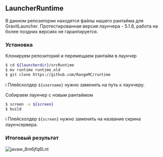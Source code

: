 LauncherRuntime
---------------------
В данном репозитории находятся файлы нашего рантайма для GravitLauncher. Протестированная версия лаунчера - 5.1.8, работа на более поздних версиях не гарантируется.

### Установка

Клонируем репозиторий и перемещаем рантайм в лаунчер

```sh
$ cd ${launcherdir}/srcRuntime
$ mv runtime runtime_old
$ git clone https://github.com/RangeMC/runtime
```
:information_source: Плейсхолдер `${username}` нужно заменить на путь к лаунчеру.

Собираем лаунчер с новым рантаймом

```sh
$ screen -x ${screen}
$ build
```

:information_source: Плейсхолдер `${screen}` нужно заменить на название скрина лаунчсервера.

### Итоговый результат

![javaw_8m6jfq6Lnt](https://user-images.githubusercontent.com/47789168/100612890-ba28b000-3324-11eb-80a2-0ed28b818b3a.png)

